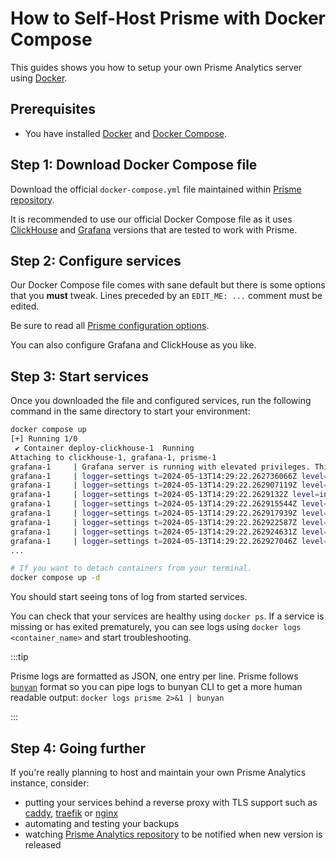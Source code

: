 # How to Self-Host Prisme with Docker Compose

This guides shows you how to setup your own Prisme Analytics server using
[Docker](https://docker.com).

## Prerequisites

- You have installed [Docker](https://docs.docker.com/engine/install/) and
  [Docker Compose](https://docs.docker.com/compose/install/).

## Step 1: Download Docker Compose file

Download the official `docker-compose.yml` file maintained within
[Prisme repository](https://github.com/prismelabs/analytics/blob/v0.15.0/deploy/docker-compose.yml).

It is recommended to use our official Docker Compose file as it uses
[ClickHouse](https://clickhouse.com) and [Grafana](https://grafana.com) versions
that are tested to work with Prisme.

## Step 2: Configure services

Our Docker Compose file comes with sane default but there is some options that
you **must** tweak. Lines preceded by an `EDIT_ME: ...` comment must be edited.

Be sure to read all
[Prisme configuration options](../references/server/server-modes.md).

You can also configure Grafana and ClickHouse as you like.

## Step 3: Start services

Once you downloaded the file and configured services, run the following command
in the same directory to start your environment:

```sh
docker compose up
[+] Running 1/0
 ✔ Container deploy-clickhouse-1  Running                                                                                                                                             0.0s
Attaching to clickhouse-1, grafana-1, prisme-1
grafana-1     | Grafana server is running with elevated privileges. This is not recommended
grafana-1     | logger=settings t=2024-05-13T14:29:22.262736066Z level=info msg="Starting Grafana" version=10.3.3 commit=252761264e22ece57204b327f9130d3b44592c01 branch=HEAD compiled=2024-05-13T14:29:22Z
grafana-1     | logger=settings t=2024-05-13T14:29:22.262907119Z level=info msg="Config loaded from" file=/usr/share/grafana/conf/defaults.ini
grafana-1     | logger=settings t=2024-05-13T14:29:22.2629132Z level=info msg="Config loaded from" file=/etc/grafana/grafana.ini
grafana-1     | logger=settings t=2024-05-13T14:29:22.262915544Z level=info msg="Config overridden from command line" arg="default.paths.data=/var/lib/grafana"
grafana-1     | logger=settings t=2024-05-13T14:29:22.262917939Z level=info msg="Config overridden from command line" arg="default.paths.logs=/var/log/grafana"
grafana-1     | logger=settings t=2024-05-13T14:29:22.262922587Z level=info msg="Config overridden from command line" arg="default.paths.plugins=/var/lib/grafana/plugins"
grafana-1     | logger=settings t=2024-05-13T14:29:22.262924631Z level=info msg="Config overridden from command line" arg="default.paths.provisioning=/etc/grafana/provisioning"
grafana-1     | logger=settings t=2024-05-13T14:29:22.262927046Z level=info msg="Config overridden from command line" arg="default.log.mode=console"
...

# If you want to detach containers from your terminal.
docker compose up -d
```

You should start seeing tons of log from started services.

You can check that your services are healthy using `docker ps`. If a service is
missing or has exited prematurely, you can see logs using
`docker logs <container_name>` and start troubleshooting.

:::tip

Prisme logs are formatted as JSON, one entry per line. Prisme follows
[`bunyan`](https://github.com/trentm/node-bunyan) format so you can pipe logs to
bunyan CLI to get a more human readable output:
`docker logs prisme 2>&1 | bunyan`

:::

## Step 4: Going further

If you're really planning to host and maintain your own Prisme Analytics
instance, consider:

- putting your services behind a reverse proxy with TLS support such as
  [caddy](https://caddyserver.com/), [traefik](https://traefik.io/traefik) or
  [nginx](https://nginx.org/)
- automating and testing your backups
- watching
  [Prisme Analytics repository](https://github.com/prismelabs/analytics) to be
  notified when new version is released
